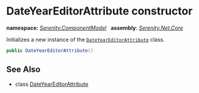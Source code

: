 # DateYearEditorAttribute constructor
**namespace:** *[Serenity.ComponentModel](../../README.md#serenity.componentmodel-namespace)*   **assembly**: *[Serenity.Net.Core](../../README.md)*

Initializes a new instance of the [`DateYearEditorAttribute`](../DateYearEditorAttribute.md) class.

```csharp
public DateYearEditorAttribute()
```

## See Also

* class [DateYearEditorAttribute](../DateYearEditorAttribute.md)